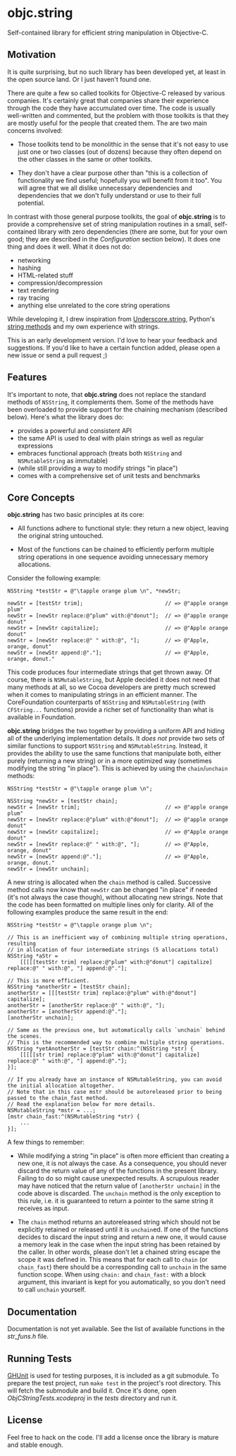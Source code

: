 objc.string
===========

Self-contained library for efficient string manipulation in Objective-C.


## Motivation ##

It is quite surprising, but no such library has been developed yet, at least in the open source land. Or I just haven't found one.

There are quite a few so called toolkits for Objective-C released by various companies. It's certainly great that companies share their experience through the code they have accumulated over time. The code is usually well-written and commented, but the problem with those toolkits is that they are mostly useful for the people that created them. The are two main concerns involved:

* Those toolkits tend to be monolithic in the sense that it's not easy to use just one or two classes (out of dozens) because they often depend on the other classes in the same or other toolkits.

* They don't have a clear purpose other than "this is a collection of functionality we find useful; hopefully you will benefit from it too". You will agree that we all dislike unnecessary dependencies and dependencies that we don't fully understand or use to their full potential.

In contrast with those general purpose toolkits, the goal of **objc.string** is to provide a comprehensive set of string manipulation routines in a small, self-contained library with zero dependencies (there are some, but for your own good; they are described in the _Configuration_ section below). It does one thing and does it well. What it does not do:

* networking
* hashing
* HTML-related stuff
* compression/decompression
* text rendering
* ray tracing
* anything else unrelated to the core string operations

While developing it, I drew inspiration from [Underscore.string][1], Python's [string methods][2] and my own experience with strings.

This is an early development version. I'd love to hear your feedback and suggestions. If you'd like to have a certain function added, please open a new issue or send a pull request ;)

  [1]: https://github.com/epeli/underscore.string
  [2]: http://docs.python.org/library/stdtypes.html#string-methods


## Features ##

It's important to note, that **objc.string** does not replace the standard methods of `NSString`, it complements them. Some of the methods have been overloaded to provide support for the chaining mechanism (described below). Here's what the library does do:

* provides a powerful and consistent API
* the same API is used to deal with plain strings as well as regular expressions
* embraces functional approach (treats both `NSString` and `NSMutableString` as immutable)
* (while still providing a way to modify strings "in place")
* comes with a comprehensive set of unit tests and benchmarks


## Core Concepts ##

**objc.string** has two basic principles at its core:

* All functions adhere to functional style: they return a new object, leaving the original string untouched.

* Most of the functions can be chained to efficiently perform multiple string operations in one sequence avoiding unnecessary memory allocations.

Consider the following example:

```objc
NSString *testStr = @"\tapple orange plum \n", *newStr;

newStr = [testStr trim];                          // => @"apple orange plum"
newStr = [newStr replace:@"plum" with:@"donut"];  // => @"apple orange donut"
newStr = [newStr capitalize];                     // => @"Apple orange donut"
newStr = [newStr replace:@" " with:@", "];        // => @"Apple, orange, donut"
newStr = [newStr append:@"."];                    // => @"Apple, orange, donut."
```

This code produces four intermediate strings that get thrown away. Of course, there is `NSMutableString`, but Apple decided it does not need that many methods at all, so we Cocoa developers are pretty much screwed when it comes to manipulating strings in an efficient manner. The CoreFoundation counterparts of `NSString` and `NSMutableString` (with `CFString...` functions) provide a richer set of functionality than what is available in Foundation.

**objc.string** bridges the two together by providing a uniform API and hiding all of the underlying implementation details. It _does not_ provide two sets of similar functions to support `NSString` and `NSMutableString`. Instead, it provides the ability to use the same functions that manipulate both, either purely (returning a new string) or in a more optimized way (sometimes modifying the string "in place"). This is achieved by using the `chain`/`unchain` methods:

```objc
NSString *testStr = @"\tapple orange plum \n";

NSString *newStr = [testStr chain];
newStr = [newStr trim];                           // => @"apple orange plum"
newStr = [newStr replace:@"plum" with:@"donut"];  // => @"apple orange donut"
newStr = [newStr capitalize];                     // => @"Apple orange donut"
newStr = [newStr replace:@" " with:@", "];        // => @"Apple, orange, donut"
newStr = [newStr append:@"."];                    // => @"Apple, orange, donut."
newStr = [newStr unchain];
```

A new string is allocated when the `chain` method is called. Successive method calls now know that `newStr` can be changed "in place" if needed (it's not always the case though), without allocating new strings. Note that the code has been formatted on multiple lines only for clarity. All of the following examples produce the same result in the end:

```objc
NSString *testStr = @"\tapple orange plum \n";

// This is an inefficient way of combining multiple string operations, resulting
// in allocation of four intermediate strings (5 allocations total)
NSString *aStr =
    [[[[[testStr trim] replace:@"plum" with:@"donut"] capitalize] replace:@" " with:@", "] append:@"."];

// This is more efficient.
NSString *anotherStr = [testStr chain];
anotherStr = [[[testStr trim] replace:@"plum" with:@"donut"] capitalize];
anotherStr = [anotherStr replace:@" " with:@", "];
anotherStr = [anotherStr append:@"."];
[anotherStr unchain];

// Same as the previous one, but automatically calls `unchain` behind the scenes.
// This is the recommended way to combine multiple string operations.
NSString *yetAnotherStr = [testStr chain:^(NSString *str) {
    [[[[[str trim] replace:@"plum" with:@"donut"] capitalize] replace:@" " with:@", "] append:@"."];
}];

// If you already have an instance of NSMutableString, you can avoid the initial allocation altogether.
// Note that in this case mstr should be autoreleased prior to being passed to the chain_fast method.
// Read the explanation below for more details.
NSMutableString *mstr = ...;
[mstr chain_fast:^(NSMutableString *str) {
    ...
}];
```

A few things to remember:

* While modifying a string "in place" is often more efficient than creating a new one, it is not always the case. As a consequence, you should never discard the return value of any of the functions in the present library. Failing to do so might cause unexpected results. A scrupulous reader may have noticed that the return value of `[anotherStr unchain]` in the code above is discarded. The `unchain` method is the only exception to this rule, i.e. it is guaranteed to return a pointer to the same string it receives as input.

* The `chain` method returns an autoreleased string which should not be explicitly retained or released until it is `unchain`ed. If one of the functions decides to discard the input string and return a new one, it would cause a memory leak in the case when the input string has been retained by the caller. In other words, please don't let a chained string escape the scope it was defined in. This means that for each call to `chain` (or `chain_fast`) there should be a corresponding call to `unchain` in the same function scope. When using `chain:` and `chain_fast:` with a block argument, this invariant is kept for you automatically, so you don't need to call `unchain` yourself.

## Documentation ##

Documentation is not yet available. See the list of available functions in the _str_funs.h_ file.


## Running Tests ##

[GHUnit][3] is used for testing purposes, it is included as a git submodule. To prepare the test project, run `make test` in the project's root directory. This will fetch the submodule and build it. Once it's done, open _ObjCStringTests.xcodeproj_ in the _tests_ directory and run it.

  [3]: https://github.com/gabriel/gh-unit


## License ##

Feel free to hack on the code. I'll add a license once the library is mature and stable enough.
